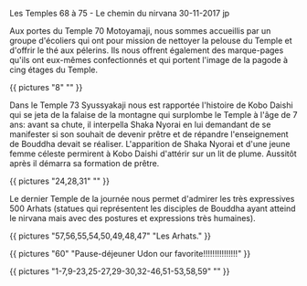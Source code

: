 Les Temples 68 à 75 - Le chemin du nirvana
30-11-2017
jp


Aux portes du Temple 70 Motoyamaji, nous sommes accueillis par un groupe d'écoliers qui ont pour mission de nettoyer la pelouse du Temple et d'offrir le thé aux pélerins. Ils nous offrent également des marque-pages qu'ils ont eux-mêmes confectionnés et qui portent l'image de la pagode à cing étages du Temple.

{{ pictures "8" "" }}

Dans le Temple 73 Syussyakaji nous est rapportée l'histoire de Kobo Daishi qui se jeta de la falaise de la montagne qui surplombe le Temple à l'âge de 7 ans: avant sa chute, il interpella Shaka Nyorai en lui demandant de se manifester si son souhait de devenir prêtre et de répandre l'enseignement de Bouddha devait se réaliser. L'apparition de Shaka Nyorai et d'une jeune femme céleste permirent à Kobo Daishi d'attérir sur un lit de plume. Aussitôt après il démarra sa formation de prêtre.

{{ pictures "24,28,31" "" }}

Le dernier Temple de la journée nous permet d'admirer les très expressives 500 Arhats (statues qui représentent les disciples de Bouddha ayant atteind le nirvana mais avec des postures et expressions très humaines).

{{ pictures "57,56,55,54,50,49,48,47" "Les Arhats." }}

{{ pictures "60" "Pause-déjeuner Udon our favorite!!!!!!!!!!!!!!!" }}

{{ pictures "1-7,9-23,25-27,29-30,32-46,51-53,58,59" "" }}
